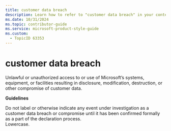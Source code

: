 ```yaml
---
title: customer data breach
description: Learn how to refer to "customer data breach" in your content.
ms.date: 10/31/2024
ms.topic: contributor-guide
ms.service: microsoft-product-style-guide
ms.custom:
  - TopicID 63353
---
```



# customer data breach

Unlawful or unauthorized access to or use of Microsoft’s systems, equipment, or facilities resulting in disclosure, modification, destruction, or other compromise of customer data.  

**Guidelines**

​Do not label or otherwise indicate any event under investigation as a customer data breach or compromise until it has been confirmed formally as a part of the declaration process.  
Lowercase.  

